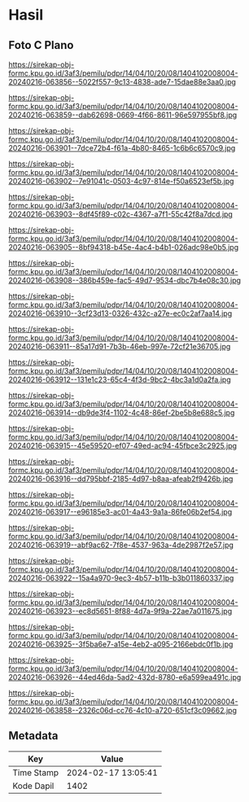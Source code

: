 # Hasil

## Foto C Plano

https://sirekap-obj-formc.kpu.go.id/3af3/pemilu/pdpr/14/04/10/20/08/1404102008004-20240216-063856--5022f557-9c13-4838-ade7-15dae88e3aa0.jpg

https://sirekap-obj-formc.kpu.go.id/3af3/pemilu/pdpr/14/04/10/20/08/1404102008004-20240216-063859--dab62698-0669-4f66-8611-96e597955bf8.jpg

https://sirekap-obj-formc.kpu.go.id/3af3/pemilu/pdpr/14/04/10/20/08/1404102008004-20240216-063901--7dce72b4-f61a-4b80-8465-1c6b6c6570c9.jpg

https://sirekap-obj-formc.kpu.go.id/3af3/pemilu/pdpr/14/04/10/20/08/1404102008004-20240216-063902--7e91041c-0503-4c97-814e-f50a6523ef5b.jpg

https://sirekap-obj-formc.kpu.go.id/3af3/pemilu/pdpr/14/04/10/20/08/1404102008004-20240216-063903--8df45f89-c02c-4367-a7f1-55c42f8a7dcd.jpg

https://sirekap-obj-formc.kpu.go.id/3af3/pemilu/pdpr/14/04/10/20/08/1404102008004-20240216-063905--8bf94318-b45e-4ac4-b4b1-026adc98e0b5.jpg

https://sirekap-obj-formc.kpu.go.id/3af3/pemilu/pdpr/14/04/10/20/08/1404102008004-20240216-063908--386b459e-fac5-49d7-9534-dbc7b4e08c30.jpg

https://sirekap-obj-formc.kpu.go.id/3af3/pemilu/pdpr/14/04/10/20/08/1404102008004-20240216-063910--3cf23d13-0326-432c-a27e-ec0c2af7aa14.jpg

https://sirekap-obj-formc.kpu.go.id/3af3/pemilu/pdpr/14/04/10/20/08/1404102008004-20240216-063911--85a17d91-7b3b-46eb-997e-72cf21e36705.jpg

https://sirekap-obj-formc.kpu.go.id/3af3/pemilu/pdpr/14/04/10/20/08/1404102008004-20240216-063912--131e1c23-65c4-4f3d-9bc2-4bc3a1d0a2fa.jpg

https://sirekap-obj-formc.kpu.go.id/3af3/pemilu/pdpr/14/04/10/20/08/1404102008004-20240216-063914--db9de3f4-1102-4c48-86ef-2be5b8e688c5.jpg

https://sirekap-obj-formc.kpu.go.id/3af3/pemilu/pdpr/14/04/10/20/08/1404102008004-20240216-063915--45e59520-ef07-49ed-ac94-45fbce3c2925.jpg

https://sirekap-obj-formc.kpu.go.id/3af3/pemilu/pdpr/14/04/10/20/08/1404102008004-20240216-063916--dd795bbf-2185-4d97-b8aa-afeab2f9426b.jpg

https://sirekap-obj-formc.kpu.go.id/3af3/pemilu/pdpr/14/04/10/20/08/1404102008004-20240216-063917--e96185e3-ac01-4a43-9a1a-86fe06b2ef54.jpg

https://sirekap-obj-formc.kpu.go.id/3af3/pemilu/pdpr/14/04/10/20/08/1404102008004-20240216-063919--abf9ac62-7f8e-4537-963a-4de2987f2e57.jpg

https://sirekap-obj-formc.kpu.go.id/3af3/pemilu/pdpr/14/04/10/20/08/1404102008004-20240216-063922--15a4a970-9ec3-4b57-b11b-b3b011860337.jpg

https://sirekap-obj-formc.kpu.go.id/3af3/pemilu/pdpr/14/04/10/20/08/1404102008004-20240216-063923--ec8d5651-8f88-4d7a-9f9a-22ae7a011675.jpg

https://sirekap-obj-formc.kpu.go.id/3af3/pemilu/pdpr/14/04/10/20/08/1404102008004-20240216-063925--3f5ba6e7-a15e-4eb2-a095-2166ebdc0f1b.jpg

https://sirekap-obj-formc.kpu.go.id/3af3/pemilu/pdpr/14/04/10/20/08/1404102008004-20240216-063926--44ed46da-5ad2-432d-8780-e6a599ea491c.jpg

https://sirekap-obj-formc.kpu.go.id/3af3/pemilu/pdpr/14/04/10/20/08/1404102008004-20240216-063858--2326c06d-cc76-4c10-a720-651cf3c09662.jpg


## Metadata

| Key        | Value               |
| ---------- | ------------------- |
| Time Stamp | 2024-02-17 13:05:41 |
| Kode Dapil | 1402                |



